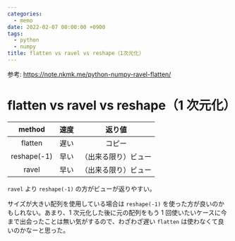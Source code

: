 ```yaml
---
categories:
  - memo
date: 2022-02-07 00:00:00 +0900
tags:
  - python
  - numpy
title: flatten vs ravel vs reshape（1次元化）
---
```


参考: https://note.nkmk.me/python-numpy-ravel-flatten/

# flatten vs ravel vs reshape（1 次元化）

|   method    | 速度 |        返り値        |
| :---------: | :--: | :------------------: |
|   flatten   | 遅い |        コピー        |
| reshape(-1) | 早い | （出来る限り）ビュー |
|    ravel    | 早い | （出来る限り）ビュー |

`ravel` より `reshape(-1)` の方がビューが返りやすい。

サイズが大きい配列を使用している場合は `reshape(-1)` を使った方が良いのかもしれない。あまり、1 次元化した後に元の配列をもう 1 回使いたいケースに今まで出会ったことは無い気がするので、わざわざ遅い `flatten` は使わなくて良いのかなーと思った。
